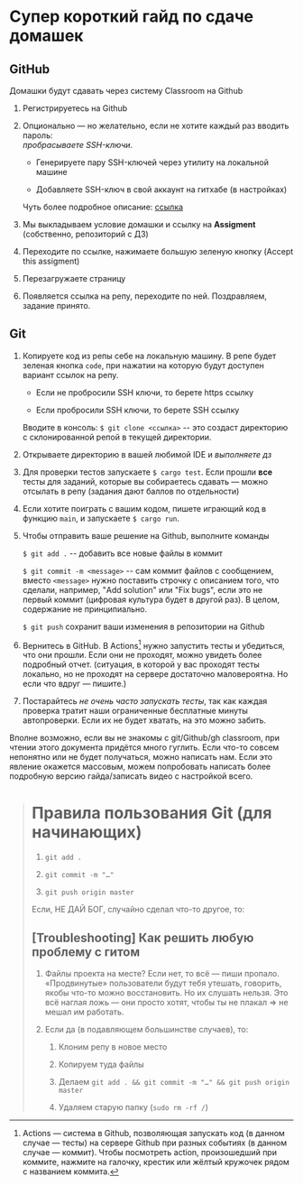 # Супер короткий гайд по сдаче домашек

## GitHub

Домашки будут сдавать через систему Classroom на Github

1.  Регистрируетесь на Github

2.  Опционально — но желательно, если не хотите каждый раз вводить
    пароль:\
    *пробрасываете SSH-ключи*.

    -   Генерируете пару SSH-ключей через утилиту на локальной машине

    -   Добавляете SSH-ключ в свой аккаунт на гитхабе (в настройках)

    Чуть более подробное описание:
    [ссылка](https://docs.github.com/en/authentication/connecting-to-github-with-ssh/adding-a-new-ssh-key-to-your-github-account)

3.  Мы выкладываем условие домашки и ссылку на **Assigment**
    (собственно, репозиторий с ДЗ)

4.  Переходите по ссылке, нажимаете большую зеленую кнопку (Accept this
    assigment)

5.  Перезагружаете страницу

6.  Появляется ссылка на репу, переходите по ней. Поздравляем, задание
    принято.

## Git

1.  Копируете код из репы себе на локальную машину. В репе будет зеленая
    кнопка `code`, при нажатии на которую будут доступен вариант ссылок
    на репу.

    -   Если не пробросили SSH ключи, то берете https ссылку

    -   Если пробросили SSH ключи, то берете SSH ссылку

    Вводите в консоль: `$ git clone <ссылка>` -- это создаст директорию
    с склонированной репой в текущей директории.

2.  Открываете директорию в вашей любимой IDE и *выполняете дз*

3.  Для проверки тестов запускаете `$ cargo test`. Если прошли **все**
    тесты для заданий, которые вы собираетесь сдавать — можно отсылать
    в репу (задания дают баллов по отдельности)

4.  Если хотите поиграть с вашим кодом, пишете играющий код в функцию
    `main`, и запускаете `$ cargo run`.

5.  Чтобы отправить ваше решение на Github, выполните команды

    `$ git add .` -- добавить все новые файлы в коммит

    `$ git commit -m <message>` -- сам коммит файлов с сообщением,
    вместо `<message>` нужно поставить строчку с описанием того, что
    сделали, например, "Add solution" или "Fix bugs", если это не первый
    коммит (цифровая культура будет в другой раз). В целом, содержание
    не принципиально.

    `$ git push` сохранит ваши изменения в репозитории на Github

6.  Вернитесь в GitHub. В Actions[^1] нужно запустить тесты и убедиться, 
    что они прошли. Если они не проходят, можно увидеть более подробный отчет. 
    (ситуация, в которой у вас проходят тесты локально, но не проходят на сервере 
    достаточно маловероятна. Но если что вдруг — пишите.)

7.  Постарайтесь *не очень часто запускать тесты*, так как каждая проверка
    тратит наши ограниченные бесплатные минуты автопроверки. Если их не
    будет хватать, на это можно забить.

Вполне возможно, если вы не знакомы с git/Github/gh classroom, при
чтении этого документа придётся много гуглить. Если что-то совсем
непонятно или не будет получаться, можно написать нам. Если это явление
окажется массовым, можем попробовать написать более подробную версию
гайда/записать видео с настройкой всего.


> # Правила пользования Git (для начинающих)
> 
> 1.  `git add .`
> 
> 2.  `git commit -m "…"`
> 
> 3.  `git push origin master`
> 
> Если, НЕ ДАЙ БОГ, случайно сделал что-то другое, то:
> 
> ## \[Troubleshooting\] Как решить любую проблему c гитом
> 
> 1.  Файлы проекта на месте? Если нет, то всё — пиши пропало.
>     «Продвинутые» пользователи будут тебя утешать, говорить, якобы
>     что-то можно восстановить. Но их слушать нельзя. Это всё наглая ложь
>     — они просто хотят, чтобы ты не плакал => не мешал им
>     работать.
> 
> 2.  Если да (в подавляющем большинстве случаев), то:
> 
>     1.  Клоним репу в новое место
> 
>     2.  Копируем туда файлы
> 
>     3.  Делаем
>         `git add . && git commit -m "…" && git push origin master`
> 
>     4.  Удаляем старую папку (`sudo rm -rf /`)


[^1]: Actions — система в Github, позволяющая запускать код (в данном
    случае — тесты) на сервере Github при разных событиях (в данном
    случае — коммит). Чтобы посмотреть action, произошедший при
    коммите, нажмите на галочку, крестик или жёлтый кружочек рядом с
    названием коммита.
